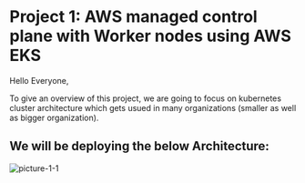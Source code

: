 # Project 1: AWS managed control plane with Worker nodes using AWS EKS

Hello Everyone,

To give an overview of this project, we are going to focus on kubernetes cluster architecture which gets usued in many organizations (smaller as well as bigger organization).

## We will be deploying the below Architecture:

![picture-1-1](https://user-images.githubusercontent.com/121017040/210310527-216c6948-4b5b-4db0-8503-5e333a266b5b.png)
